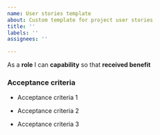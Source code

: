 ```yaml
---
name: User stories template
about: Custom template for project user stories
title: ''
labels: ''
assignees: ''

---
```


As a **role** I can **capability** so that **received benefit**






### Acceptance criteria

- Acceptance criteria 1

- Acceptance criteria 2

- Acceptance criteria 3
